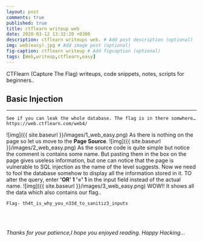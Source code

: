 ```yaml
---
layout: post
comments: true
published: true
title: ctflearn writeup web
date: 2020-03-12 13:32:20 +0300
description: ctflearn writeups web. # Add post description (optional)
img: web(easy).jpg # Add image post (optional)
fig-caption: ctflearn writeup # Add figcaption (optional)
tags: [Web,writeup,ctflearn,easy]
---
```

CTFlearn (Capture The Flag) writeups, code snippets, notes, scripts for beginners..


## Basic Injection

---
`See if you can leak the whole database. The flag is in there somwhere… 
https://web.ctflearn.com/web4/ `

![img]({{ site.baseurl }}/images/1_web_easy.png)
As there is nothing on the page so let us move to the **Page Source**.
![img]({{ site.baseurl }}/images/2_web_easy.png)
As the source code is quite simple but notice the comment is contains some name.
But pasting them in the box on the page gives useless information, but one can notice that the page is vulnerable to SQL injection as the name of the level suggests.
Now we need to fool the database somehow to display all the information stored in it.
TO alter the query, enter **'OR' 1 '=' 1** in the input field instead of the actual name.
![img]({{ site.baseurl }}/images/3_web_easy.png)
WOW!!
It shows all the data which also contains our flag..

```Flag- th4t_is_why_you_n33d_to_sanitiz3_inputs```

<br>
<br>

<i>Thanks for your patience,I hope you enjoyed reading. Happy Hacking... </i>
